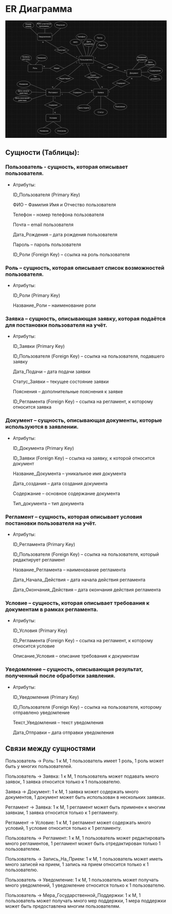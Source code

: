 # ER Диаграмма
![](https://github.com/Chudesnik222/PIS_Project/blob/main/ER_Diagram.png)



## Сущности (Таблицы):

### Пользователь -  сущность, которая описывает пользователя.

* Атрибуты:
  
  ID_Пользователя (Primary Key)

  ФИО – Фамилия Имя и Отчество пользователя

  Телефон – номер телефона пользователя

  Почта – email пользователя

  Дата_Рождения – дата рождения пользователя

  Пароль – пароль пользователя

  ID_Роли (Foreign Key) – ссылка на роль пользователя

### Роль – сущность, которая описывает список возможностей пользователя.

* Атрибуты:

  ID_Роли (Primary Key)

  Название_Роли – наименование роли

### Заявка – сущность, описывающая заявку, которая подаётся для постановки пользователя на учёт.

* Атрибуты:

  ID_Заявки (Primary Key)

  ID_Пользователя (Foreign Key) – ссылка на пользователя, подавшего заявку

  Дата_Подачи – дата подачи заявки

  Статус_Заявки – текущее состояние заявки

  Пояснения – дополнительные пояснения к заявке

  ID_Регламента (Foreign Key) – ссылка на регламент, к которому относится заявка

### Документ – сущность, описывающая документы, которые используются в заявлении.

* Атрибуты:

  ID_Документа (Primary Key)

  ID_Заявки (Foreign Key) – ссылка на заявку, к которой относится документ

  Название_Документа – уникальное имя документа

  Дата_создания – дата создания документа

  Содержание – основное содержание документа

  Тип_документа – тип документа

### Регламент – сущность, которая описывает условия постановки пользователя на учёт.

* Атрибуты:

  ID_Регламента (Primary Key)

  ID_Пользователя (Foreign Key) – ссылка на пользователя, который редактирует регламент

  Название_Регламента – наименование регламента

  Дата_Начала_Действия – дата начала действия регламента

  Дата_Окончания_Действия – дата окончания действия регламента

### Условие – сущность, которая описывает требования к документам в рамках регламента.

* Атрибуты:

  ID_Условия (Primary Key)

  ID_Регламента (Foreign Key) – ссылка на регламент, к которому относится условие

  Описание_Условия – описание требования к документам

### Уведомление – сущность, описывающая результат, полученный после обработки заявления.

* Атрибуты:

  ID_Уведомления (Primary Key)

  ID_Пользователя (Foreign Key) – ссылка на пользователя, которому отправлено уведомление

  Текст_Уведомления – текст уведомления

  Дата_Отправки – дата отправки уведомления


## Связи между сущностями

Пользователь -> Роль: 1 к М, 1 пользователь имеет 1 роль, 1 роль может быть у многих пользователей.

Пользователь -> Заявка: 1 к М, 1 пользователь может подавать много заявок, 1 заявка относится только к 1 пользователю.

Заявка -> Документ: 1 к М, 1 заявка может содержать много документов, 1 документ может быть использован в нескольких заявках.

Регламент -> Заявка: 1 к М, 1 регламент может быть применен к многим заявкам, 1 заявка относится только к 1 регламенту.

Регламент -> Условие: 1 к М, 1 регламент может содержать много условий, 1 условие относится только к 1 регламенту.

Пользователь -> Регламент: 1 к М, 1 пользователь может редактировать много регламентов, 1 регламент может быть отредактирован только 1 пользователем.

Пользователь -> Запись_На_Прием: 1 к М, 1 пользователь может иметь много записей на прием, 1 запись на прием относится только к 1 пользователю.

Пользователь -> Уведомление: 1 к М, 1 пользователь может получать много уведомлений, 1 уведомление относится только к 1 пользователю.

Пользователь -> Мера_Государственной_Поддержки: 1 к М, 1 пользователь может получать много мер поддержки, 1 мера поддержки может быть предоставлена многим пользователям.
